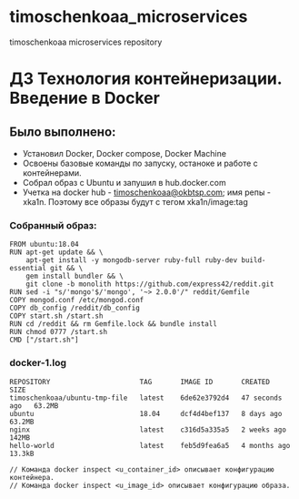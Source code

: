 # timoschenkoaa_microservices
timoschenkoaa microservices repository

# ДЗ Технология контейнеризации. Введение в Docker

## Было выполнено:
 - Установил Docker, Docker compose, Docker Machine
 - Освоены базовые команды по запуску, останоке и работе с контейнерами.
 - Собрал образ с Ubuntu и запушил в hub.docker.com
 - Учетка на docker hub - timoschenkoaa@okbtsp.com; имя репы - xka1n. Поэтому все образы будут с тегом xka1n/image:tag

### Собранный образ:
```
FROM ubuntu:18.04
RUN apt-get update && \
    apt-get install -y mongodb-server ruby-full ruby-dev build-essential git && \
    gem install bundler && \
    git clone -b monolith https://github.com/express42/reddit.git
RUN sed -i "s/'mongo'$/'mongo', '~> 2.0.0'/" reddit/Gemfile    
COPY mongod.conf /etc/mongod.conf
COPY db_config /reddit/db_config
COPY start.sh /start.sh
RUN cd /reddit && rm Gemfile.lock && bundle install
RUN chmod 0777 /start.sh    
CMD ["/start.sh"]
```
### docker-1.log
```
REPOSITORY                      TAG       IMAGE ID       CREATED          SIZE
timoschenkoaa/ubuntu-tmp-file   latest    6de62e3792d4   47 seconds ago   63.2MB
ubuntu                          18.04     dcf4d4bef137   8 days ago       63.2MB
nginx                           latest    c316d5a335a5   2 weeks ago      142MB
hello-world                     latest    feb5d9fea6a5   4 months ago     13.3kB

// Команда docker inspect <u_container_id> описывает конфигурацию контейнера.
// Команда docker inspect <u_image_id> описывает конфигурацию образа.
```
